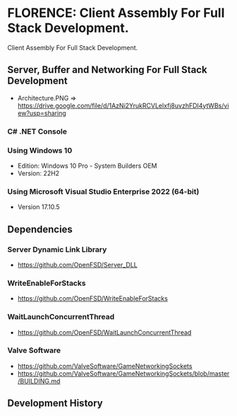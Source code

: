 # FLORENCE: Client Assembly For Full Stack Development.
Client Assembly For Full Stack Development.

## Server, Buffer and Networking For Full Stack Development
- Architecture.PNG => https://drive.google.com/file/d/1AzNi2YrukRCVLelxfj8uvzhFDI4ytWBs/view?usp=sharing

### C# .NET Console


### Using Windows 10
- Edition: Windows 10 Pro - System Builders OEM
- Version: 22H2

### Using Microsoft Visual Studio Enterprise 2022 (64-bit) 
- Version 17.10.5

## Dependencies
### Server Dynamic Link Library
 - https://github.com/OpenFSD/Server_DLL

### WriteEnableForStacks
 - https://github.com/OpenFSD/WriteEnableForStacks

### WaitLaunchConcurrentThread
 - https://github.com/OpenFSD/WaitLaunchConcurrentThread

### Valve Software
- https://github.com/ValveSoftware/GameNetworkingSockets
- https://github.com/ValveSoftware/GameNetworkingSockets/blob/master/BUILDING.md


## Development History
